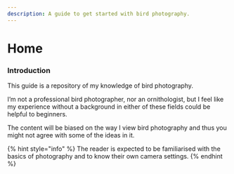 ```yaml
---
description: A guide to get started with bird photography.
---
```


# Home

### Introduction

This guide is a repository of my knowledge of bird photography.

I’m not a professional bird photographer, nor an ornithologist, but I feel like my experience without a background in either of these fields could be helpful to beginners.

The content will be biased on the way I view bird photography and thus you might not agree with some of the ideas in it.

{% hint style="info" %}
The reader is expected to be familiarised with the basics of photography and to know their own camera settings.
{% endhint %}

